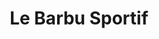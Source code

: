 ---
title: "Le Barbu Sportif"
url: /trois-rivieres/le-barbu-sportif-rue-notre-dame-centre/
shop: Friseur
---